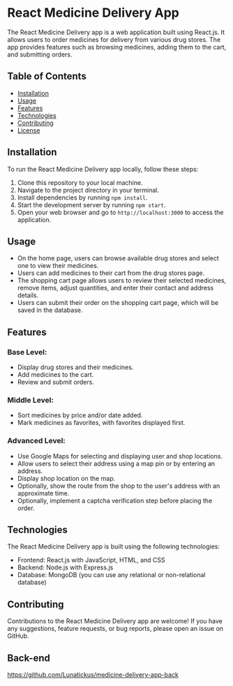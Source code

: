 # React Medicine Delivery App

The React Medicine Delivery app is a web application built using React.js. It allows users to order medicines for delivery from various drug stores. The app provides features such as browsing medicines, adding them to the cart, and submitting orders.

## Table of Contents
- [Installation](#installation)
- [Usage](#usage)
- [Features](#features)
- [Technologies](#technologies)
- [Contributing](#contributing)
- [License](#license)

## Installation

To run the React Medicine Delivery app locally, follow these steps:

1. Clone this repository to your local machine.
2. Navigate to the project directory in your terminal.
3. Install dependencies by running `npm install`.
4. Start the development server by running `npm start`.
5. Open your web browser and go to `http://localhost:3000` to access the application.

## Usage

- On the home page, users can browse available drug stores and select one to view their medicines.
- Users can add medicines to their cart from the drug stores page.
- The shopping cart page allows users to review their selected medicines, remove items, adjust quantities, and enter their contact and address details.
- Users can submit their order on the shopping cart page, which will be saved in the database.

## Features

### Base Level:
- Display drug stores and their medicines.
- Add medicines to the cart.
- Review and submit orders.

### Middle Level:
- Sort medicines by price and/or date added.
- Mark medicines as favorites, with favorites displayed first.

### Advanced Level:
- Use Google Maps for selecting and displaying user and shop locations.
- Allow users to select their address using a map pin or by entering an address.
- Display shop location on the map.
- Optionally, show the route from the shop to the user's address with an approximate time.
- Optionally, implement a captcha verification step before placing the order.

## Technologies

The React Medicine Delivery app is built using the following technologies:

- Frontend: React.js with JavaScript, HTML, and CSS
- Backend: Node.js with Express.js
- Database: MongoDB (you can use any relational or non-relational database)

## Contributing

Contributions to the React Medicine Delivery app are welcome! If you have any suggestions, feature requests, or bug reports, please open an issue on GitHub.

## Back-end

https://github.com/Lunatickus/medicine-delivery-app-back
